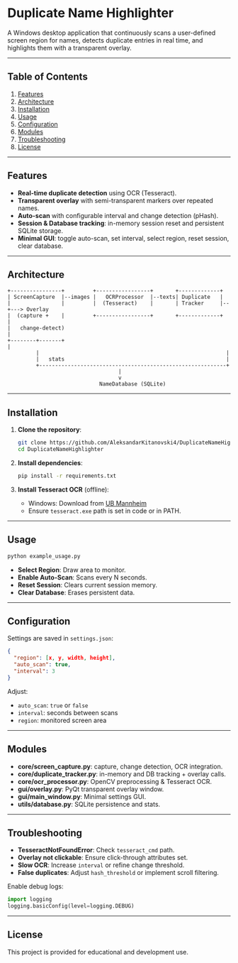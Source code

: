 # Duplicate Name Highlighter

A Windows desktop application that continuously scans a user-defined screen region for names, detects duplicate entries in real time, and highlights them with a transparent overlay.

---

## Table of Contents

1. [Features](#features)
2. [Architecture](#architecture)
3. [Installation](#installation)
4. [Usage](#usage)
5. [Configuration](#configuration)
6. [Modules](#modules)
7. [Troubleshooting](#troubleshooting)
8. [License](#license)

---

## Features

* **Real-time duplicate detection** using OCR (Tesseract).
* **Transparent overlay** with semi-transparent markers over repeated names.
* **Auto-scan** with configurable interval and change detection (pHash).
* **Session & Database tracking**: in-memory session reset and persistent SQLite storage.
* **Minimal GUI**: toggle auto-scan, set interval, select region, reset session, clear database.

---

## Architecture

```plaintext
+----------------+         +-----------------+       +-------------+
| ScreenCapture  |--images |   OCRProcessor  |--texts| Duplicate   |
|                |         |  (Tesseract)    |       | Tracker     |--+---> Overlay
|  (capture +    |         +-----------------+       +-------------+  |
|   change-detect)                                                    |
+--------+-------+                                                    |
         |                                                           |
         |   stats                                                   |
         +-----------------------------------------------------------+
                                   |
                                   v
                             NameDatabase (SQLite)
```

---

## Installation

1. **Clone the repository**:

   ```bash
   git clone https://github.com/AleksandarKitanovski4/DuplicateNameHighlighter.git
   cd DuplicateNameHighlighter
   ```
2. **Install dependencies**:

   ```bash
   pip install -r requirements.txt
   ```
3. **Install Tesseract OCR** (offline):

   * Windows: Download from [UB Mannheim](https://github.com/UB-Mannheim/tesseract/wiki)
   * Ensure `tesseract.exe` path is set in code or in PATH.

---

## Usage

```bash
python example_usage.py
```

* **Select Region**: Draw area to monitor.
* **Enable Auto-Scan**: Scans every N seconds.
* **Reset Session**: Clears current session memory.
* **Clear Database**: Erases persistent data.

---

## Configuration

Settings are saved in `settings.json`:

```json
{
  "region": [x, y, width, height],
  "auto_scan": true,
  "interval": 3
}
```

Adjust:

* `auto_scan`: `true` or `false`
* `interval`: seconds between scans
* `region`: monitored screen area

---

## Modules

* **core/screen\_capture.py**: capture, change detection, OCR integration.
* **core/duplicate\_tracker.py**: in-memory and DB tracking + overlay calls.
* **core/ocr\_processor.py**: OpenCV preprocessing & Tesseract OCR.
* **gui/overlay.py**: PyQt transparent overlay window.
* **gui/main\_window\.py**: Minimal settings GUI.
* **utils/database.py**: SQLite persistence and stats.

---

## Troubleshooting

* **TesseractNotFoundError**: Check `tesseract_cmd` path.
* **Overlay not clickable**: Ensure click-through attributes set.
* **Slow OCR**: Increase `interval` or refine change threshold.
* **False duplicates**: Adjust `hash_threshold` or implement scroll filtering.

Enable debug logs:

```python
import logging
logging.basicConfig(level=logging.DEBUG)
```

---

## License

This project is provided for educational and development use.
